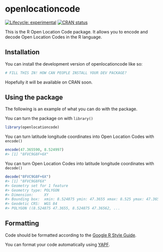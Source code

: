 
<!-- README.md is generated from README.Rmd. Please edit that file -->

# openlocationcode

<!-- badges: start -->

[![Lifecycle:
experimental](https://img.shields.io/badge/lifecycle-experimental-orange.svg)](https://lifecycle.r-lib.org/articles/stages.html#experimental)
[![CRAN
status](https://www.r-pkg.org/badges/version/openlocationcode)](https://CRAN.R-project.org/package=openlocationcode)
<!-- badges: end -->

This is the R Open Location Code package. It allows you to encode and
decode Open Location Codes in the R language.

## Installation

You can install the development version of openlocationcode like so:

``` r
# FILL THIS IN! HOW CAN PEOPLE INSTALL YOUR DEV PACKAGE?
```

Hopefully it will be available on CRAN soon.

## Using the package

The following is an example of what you can do with the package.

You can turn the package on with `library()`

``` r
library(openlocationcode)
```

You can turn latitude longitude coordinates into Open Location Codes
with `encode()`

``` r
encode(47.365590, 8.524997)
#> [1] "8FVC9G8F+6X"
```

You can turn Open Location Codes into latitude longitude coordinates
with `decode()`

``` r
decode("8FVC9G8F+6X")
#> [1] "8FVC9G8F6X"
#> Geometry set for 1 feature 
#> Geometry type: POLYGON
#> Dimension:     XY
#> Bounding box:  xmin: 8.524875 ymin: 47.3655 xmax: 8.525 ymax: 47.36562
#> Geodetic CRS:  WGS 84
#> POLYGON ((8.524875 47.3655, 8.524875 47.36562, ...
```

## Formatting

Code should be formatted according to the [Google R Style
Guide](http://google.github.io/styleguide/pyguide.html).

You can format your code automatically using
[YAPF](https://github.com/google/yapf/).
